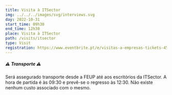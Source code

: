 ```yaml
---
title: Visita à ITSector
img: ../../../images/svg/interviews.svg
day: 2022-10-31
start_time: 09h30
end_time: 12h30
place: Visita à ITSector
path: /visits/itsector
type: Visit
registration: https://www.eventbrite.pt/e/visitas-a-empresas-tickets-451667538767
---
```


##### ⚠️ Transporte ⚠️

Será assegurado transporte desde a FEUP até aos escritórios da ITSector. A hora de partida é às 09:30 e prevê-se o regresso às 12:30. Não existe nenhum custo associado com o mesmo.
